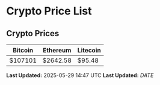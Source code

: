 # Crypto Price List

## Crypto Prices
| Bitcoin | Ethereum | Litecoin |
| ------- | -------- | -------- |
| $107101 | $2642.58 | $95.48 |
**Last Updated:** 2025-05-29 14:47 UTC
**Last Updated:** $DATE$
